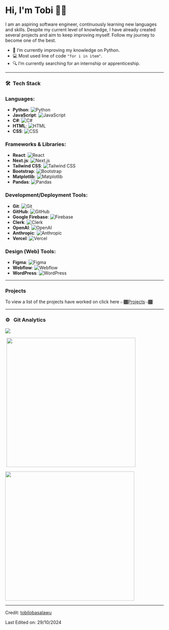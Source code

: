 
# Hi, I'm Tobi 👋🏾
I am an aspiring software engineer, continuously learning new languages and skills. Despite my current level of knowledge, I have already created several projects and aim to keep improving myself. Follow my journey to become one of the best.

<!-- TODO: Add last video link -->

- :snake: I’m currently improving  my knowledge on Python.
- :computer: Most used line of code `"for i in item"`.
- 🔍 I’m currently searching for an internship or apprenticeship.

<hr>

### 🛠 &nbsp;Tech Stack


### Languages:
- **Python**: ![Python](https://img.shields.io/badge/Python-3776AB?style=flat&logo=python&logoColor=white)
- **JavaScript**: ![JavaScript](https://img.shields.io/badge/JavaScript-F7DF1E?style=flat&logo=javascript&logoColor=black)
- **C#**: ![C#](https://img.shields.io/badge/C%23-239120?style=flat&logo=csharp&logoColor=white)
- **HTML**: ![HTML](https://img.shields.io/badge/HTML-E34F26?style=flat&logo=html5&logoColor=white)
- **CSS**: ![CSS](https://img.shields.io/badge/CSS-1572B6?style=flat&logo=css3&logoColor=white)

### Frameworks & Libraries:
- **React**: ![React](https://img.shields.io/badge/React-61DAFB?style=flat&logo=react&logoColor=black)
- **Next.js**: ![Next.js](https://img.shields.io/badge/Next.js-000000?style=flat&logo=next.js&logoColor=white)
- **Tailwind CSS**: ![Tailwind CSS](https://img.shields.io/badge/Tailwind%20CSS-38B2AC?style=flat&logo=tailwind-css&logoColor=white)
- **Bootstrap**: ![Bootstrap](https://img.shields.io/badge/Bootstrap-7952B3?style=flat&logo=bootstrap&logoColor=white)
- **Matplotlib**: ![Matplotlib](https://img.shields.io/badge/Matplotlib-0077B5?style=flat&logo=matplotlib&logoColor=white)
- **Pandas**: ![Pandas](https://img.shields.io/badge/Pandas-150458?style=flat&logo=pandas&logoColor=white)

### Development/Deployment Tools:
- **Git**: ![Git](https://img.shields.io/badge/Git-F05032?style=flat&logo=git&logoColor=white)
- **GitHub**: ![GitHub](https://img.shields.io/badge/GitHub-181717?style=flat&logo=github&logoColor=white)
- **Google Firebase**: ![Firebase](https://img.shields.io/badge/Firebase-FFCA28?style=flat&logo=firebase&logoColor=black)
- **Clerk**: ![Clerk](https://img.shields.io/badge/Clerk-000000?style=flat&logo=clerk&logoColor=white)
- **OpenAI**: ![OpenAI](https://img.shields.io/badge/OpenAI-4A4A4A?style=flat&logo=openai&logoColor=white)
- **Anthropic**: ![Anthropic](https://img.shields.io/badge/Anthropic-00B3A4?style=flat&logo=anthropic&logoColor=white)
- **Vercel**: ![Vercel](https://img.shields.io/badge/Vercel-000000?style=flat&logo=vercel&logoColor=white)

### Design (Web) Tools:
- **Figma**: ![Figma](https://img.shields.io/badge/Figma-000000?style=flat&logo=figma&logoColor=white)
- **Webflow**: ![Webflow](https://img.shields.io/badge/Webflow-4353FF?style=flat&logo=webflow&logoColor=white)
- **WordPress**: ![WordPress](https://img.shields.io/badge/WordPress-21759B?style=flat&logo=wordpress&logoColor=white)


<hr>


### Projects
To view a list of the projects have worked on click here 👉🏾[Projects](https://github.com/tobilobasalawu/Projects)👈🏾

---

### ⚙️ &nbsp; Git Analytics
 
<p><img align="center" src="https://github-readme-stats.vercel.app/api?username=tobilobasalawu&show_icons=true&theme=radical"> </p>
<p>&nbsp;<img align="center" src="https://github-readme-stats.vercel.app/api/top-langs/?username=tobilobasalawu&layout=compact&theme=radical" width="410" /></p>
<p> <img align="center" src="https://github-readme-streak-stats.herokuapp.com/?user=tobilobasalawu&theme=vue-dark&hide_border=true" width="410" /> </p>

------
Credit: [tobilobasalawu](https://github.com/tobilobasalawu)

Last Edited on: 29/10/2024
